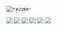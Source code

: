 




![header](https://capsule-render.vercel.app/api?type=transparent&color=auto&height=300&section=header&text=youngseoSong&fontSize=90)





<p>
<a href="버튼을 눌렀을 때 이동할 링크" target="_blank"><img src="https://img.shields.io/badge/java-red?style=flat-square&logo=java&logoColor=007396"/></a>
<a href="버튼을 눌렀을 때 이동할 링크" target="_blank"><img src="https://img.shields.io/badge/mysql-green?style=flat-square&logo=MySQL&logoColor=007396"/></a>
<a href="버튼을 눌렀을 때 이동할 링크" target="_blank"><img src="https://img.shields.io/badge/oracle-blue?style=flat-square&logo=Oracle&logoColor=007396"/></a>
  <a href="버튼을 눌렀을 때 이동할 링크" target="_blank"><img src="https://img.shields.io/badge/html-pink?style=flat-square&logo=HTML5&logoColor=007396"/></a>
  <a href="버튼을 눌렀을 때 이동할 링크" target="_blank"><img src="https://img.shields.io/badge/javascript-yellow?style=flat-square&logo=javaScript&logoColor=007396"/></a>
  <a href="버튼을 눌렀을 때 이동할 링크" target="_blank"><img src="https://img.shields.io/badge/jQeury-blue?style=flat-square&logo=jQeury&logoColor=007396"/></a>
</p>
